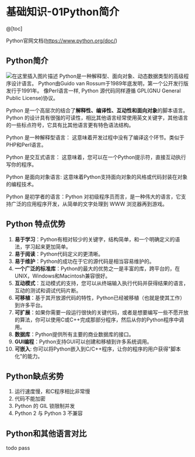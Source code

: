 # 基础知识-01Python简介
@[toc]

Python官网文档(https://www.python.org/doc/)

## Python简介

![在这里插入图片描述](https://img-blog.csdnimg.cn/20190512201618826.png)
Python是一种解释型、面向对象、动态数据类型的高级程序设计语言。
Python由Guido van Rossum于1989年底发明，第一个公开发行版发行于1991年。
像Perl语言一样, Python 源代码同样遵循 GPL(GNU General Public License)协议。

Python 是一个高层次的结合了**解释性、编译性、互动性和面向对象**的脚本语言。
Python 的设计具有很强的可读性，相比其他语言经常使用英文关键字，其他语言的一些标点符号，它具有比其他语言更有特色语法结构。

Python 是一种解释型语言： 这意味着开发过程中没有了编译这个环节。类似于PHP和Perl语言。

Python 是交互式语言： 这意味着，您可以在一个Python提示符，直接互动执行写你的程序。

Python 是面向对象语言: 这意味着Python支持面向对象的风格或代码封装在对象的编程技术。

Python 是初学者的语言：Python 对初级程序员而言，是一种伟大的语言，它支持广泛的应用程序开发，从简单的文字处理到 WWW 浏览器再到游戏。

## Python 特点优势

1. **易于学习**：Python有相对较少的关键字，结构简单，和一个明确定义的语法，学习起来更加简单。
2. **易于阅读**：Python代码定义的更清晰。
3. **易于维护**：Python的成功在于它的源代码是相当容易维护的。
4. **一个广泛的标准库**：Python的最大的优势之一是丰富的库，跨平台的，在UNIX，Windows和Macintosh兼容很好。
5. **互动模式**：互动模式的支持，您可以从终端输入执行代码并获得结果的语言，互动的测试和调试代码片断。
6. **可移植**：基于其开放源代码的特性，Python已经被移植（也就是使其工作）到许多平台。
7. **可扩展**：如果你需要一段运行很快的关键代码，或者是想要编写一些不愿开放的算法，你可以使用C或C++完成那部分程序，然后从你的Python程序中调用。
8. **数据库**：Python提供所有主要的商业数据库的接口。
9. **GUI编程**：Python支持GUI可以创建和移植到许多系统调用。
10. **可嵌入**: 你可以将Python嵌入到C/C++程序，让你的程序的用户获得"脚本化"的能力。

## Python缺点劣势
1. 运行速度慢，和C程序相比非常慢
2. 代码不能加密
3. Python 的 GIL 锁限制并发
4. Python 2 与 Python 3 不兼容


## Python和其他语言对比
todo pass

 
